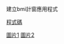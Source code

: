 建立bmi計窗應用程式

[程式碼](https://github.com/mrlinyin2024/__11304_python_2024_tvdi__/blob/main/homework/%E6%9E%97%E4%BD%91%E7%A9%8E/issue216/issue216.py)

[圖片1](https://github.com/mrlinyin2024/__11304_python_2024_tvdi__/blob/main/homework/%E6%9E%97%E4%BD%91%E7%A9%8E/issue216/img/img1.png)
[圖片2](https://github.com/mrlinyin2024/__11304_python_2024_tvdi__/blob/main/homework/%E6%9E%97%E4%BD%91%E7%A9%8E/issue216/img/img2.png)
